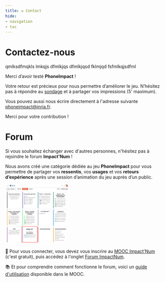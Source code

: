 ```yaml
---
title: ✉️ Contact
hide:
- navigation
- toc
---
```

# Contactez-nous

qmlksdfmqkls lmkqjs dfmlkjqs dfmlkjqsd fklmjqd fsfmlkqjsdfml

Merci d’avoir testé **PhoneImpact** !

Votre retour est précieux pour nous permettre d’améliorer le jeu. N’hésitez pas à répondre au [sondage](https://sondages.inria.fr/index.php/831938?lang=fr) et à partager vos impressions (5' maximum). 

Vous pouvez aussi nous écrire directement à l'adresse suivante [phoneimpact@inria.fr](mailto:phoneimpact@inria.fr).

Merci pour votre contribution !  

# Forum

Si vous souhaitez échanger avec d'autres personnes, n'hésitez pas à rejoindre le forum **Impact'Num** !

Nous avons créé une catégorie dédiée au jeu **PhoneImpact** pour vous permettre de partager vos **ressentis**, vos **usages** et vos **retours d’expérience** après une session d’animation du jeu auprès d’un public.

<img alt="categorie_phoneimpact_forum.png" src="img/categorie_phoneimpact_forum.png" style="width: 40%;">

🔗 Pour vous connecter, vous devez vous inscrire au [MOOC Impact'Num](https://www.fun-mooc.fr/fr/cours/impacts-environnementaux-du-numerique/) (c'est gratuit), puis accédez à l'onglet [Forum ImpactNum](https://lms.fun-mooc.fr/courses/course-v1:inria+41025+session01/25b8de0d4a904c1bbb666e3550a0d2a5/).

📚 Et pour comprendre comment fonctionne le forum, voici un [guide d'utilisation](https://lms.fun-mooc.fr/courses/course-v1:inria+41025+session01/jump_to_id/4fc4ff2995e942dd93f20f6b92b5664f) disponible dans le MOOC.
